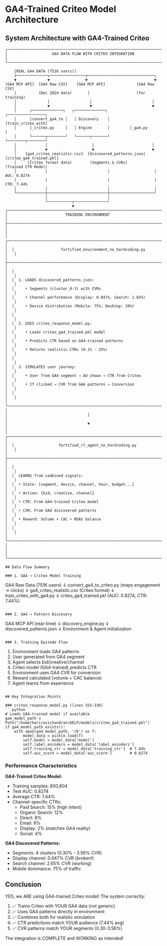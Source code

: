 # GA4-Trained Criteo Model Architecture

## System Architecture with GA4-Trained Criteo

```ascii
┌─────────────────────────────────────────────────────────────────────────────┐
│                    GA4 DATA FLOW WITH CRITEO INTEGRATION                     │
└─────────────────────────────────────────────────────────────────────────────┘

    [REAL GA4 DATA (751K users)]
    ├──────────────┬────────────────┬──────────────────────────────┐
    ▼              ▼                ▼                              ▼
[GA4 MCP API]  [GA4 Raw CSV]    [GA4 MCP API]              [GA4 Raw CSV]
    │          (Dec 2024 data)       │                     (for training)
    │              │                  │                           │
    │              ▼                  ▼                           ▼
    │      ┌──────────────┐   ┌──────────────┐         ┌─────────────────┐
    │      │convert_ga4_to │   │ Discovery    │         │train_criteo_with│
    │      │_criteo.py     │   │ Engine       │         │_ga4.py          │
    │      └──────┬────────┘   └──────┬───────┘         └────────┬────────┘
    │             │                    │                          │
    │             ▼                    ▼                          ▼
    │    [ga4_criteo_realistic.csv]  [discovered_patterns.json]  [criteo_ga4_trained.pkl]
    │     (Criteo format data)        (Segments & CVRs)          (Trained CTR Model)
    │             │                           │                    │ AUC: 0.8274
    │             │                           │                    │ CTR: 7.44%
    │             │                           │                    │
    └─────────────┼───────────────────────────┼────────────────────┘
                  │                           │
                  └───────────┬───────────────┘
                              ▼
┌──────────────────────────────────────────────────────────────────────────────┐
│                          TRAINING ENVIRONMENT                                 │
├──────────────────────────────────────────────────────────────────────────────┤
│                                                                               │
│  ┌──────────────────────────────────────────────────────────────────────┐   │
│  │                     fortified_environment_no_hardcoding.py            │   │
│  ├──────────────────────────────────────────────────────────────────────┤   │
│  │                                                                       │   │
│  │  1. LOADS discovered_patterns.json:                                  │   │
│  │     • Segments (cluster_0-3) with CVRs                              │   │
│  │     • Channel performance (Display: 0.047%, Search: 2.65%)          │   │
│  │     • Device distribution (Mobile: 75%, Desktop: 20%)               │   │
│  │                                                                       │   │
│  │  2. USES criteo_response_model.py:                                   │   │
│  │     • Loads criteo_ga4_trained.pkl model                            │   │
│  │     • Predicts CTR based on GA4-trained patterns                    │   │
│  │     • Returns realistic CTRs (0.1% - 25%)                           │   │
│  │                                                                       │   │
│  │  3. SIMULATES user journey:                                          │   │
│  │     • User from GA4 segment → Ad shown → CTR from Criteo            │   │
│  │     • If clicked → CVR from GA4 patterns → Conversion              │   │
│  │                                                                       │   │
│  └──────────────────────────────────────────────────────────────────────┘   │
│                                    │                                         │
│                                    ▼                                         │
│  ┌──────────────────────────────────────────────────────────────────────┐   │
│  │                    fortified_rl_agent_no_hardcoding.py               │   │
│  ├──────────────────────────────────────────────────────────────────────┤   │
│  │                                                                       │   │
│  │  LEARNS from combined signals:                                       │   │
│  │  • State: [segment, device, channel, hour, budget...]               │   │
│  │  • Action: {bid, creative, channel}                                 │   │
│  │  • CTR: From GA4-trained Criteo model                               │   │
│  │  • CVR: From GA4 discovered patterns                                │   │
│  │  • Reward: Volume + CAC + ROAS balance                              │   │
│  │                                                                       │   │
│  └──────────────────────────────────────────────────────────────────────┘   │
│                                                                               │
└──────────────────────────────────────────────────────────────────────────────┘

## Data Flow Summary

### 1. GA4 → Criteo Model Training
```
GA4 Raw Data (751K users)
    ↓
convert_ga4_to_criteo.py (maps engagement → clicks)
    ↓
ga4_criteo_realistic.csv (Criteo format)
    ↓
train_criteo_with_ga4.py
    ↓
criteo_ga4_trained.pkl (AUC: 0.8274, CTR: 7.44%)
```

### 2. GA4 → Pattern Discovery
```
GA4 MCP API (real-time)
    ↓
discovery_engine.py
    ↓
discovered_patterns.json
    ↓
Environment & Agent initialization
```

### 3. Training Episode Flow
```
1. Environment loads GA4 patterns
2. User generated from GA4 segment
3. Agent selects bid/creative/channel
4. Criteo model (GA4-trained) predicts CTR
5. Environment uses GA4 CVR for conversion
6. Reward calculated (volume + CAC balance)
7. Agent learns from experience
```

## Key Integration Points

### criteo_response_model.py (lines 315-336)
```python
# Loads GA4-trained model if available
ga4_model_path = Path("/home/hariravichandran/AELP/models/criteo_ga4_trained.pkl")
if ga4_model_path.exists():
    with open(ga4_model_path, 'rb') as f:
        model_data = pickle.load(f)
        self.model = model_data['model']
        self.label_encoders = model_data['label_encoders']
        self.training_ctr = model_data['training_ctr']  # 7.44%
        self.auc_score = model_data['auc_score']        # 0.8274
```

### Performance Characteristics

**GA4-Trained Criteo Model:**
- Training samples: 600,804
- Test AUC: 0.8274
- Average CTR: 7.44%
- Channel-specific CTRs:
  - Paid Search: 15% (high intent)
  - Organic Search: 12%
  - Direct: 8%
  - Email: 6%
  - Display: 2% (matches GA4 reality)
  - Social: 4%

**GA4 Discovered Patterns:**
- Segments: 4 clusters (0.30% - 3.56% CVR)
- Display channel: 0.047% CVR (broken!)
- Search channel: 2.65% CVR (working)
- Mobile dominance: 75% of traffic

## Conclusion

YES, we ARE using GA4-trained Criteo model! The system correctly:
1. ✅ Trains Criteo with YOUR GA4 data (not generic)
2. ✅ Uses GA4 patterns directly in environment
3. ✅ Combines both for realistic simulation
4. ✅ CTR predictions match YOUR audience (7.44% avg)
5. ✅ CVR patterns match YOUR segments (0.30-3.56%)

The integration is COMPLETE and WORKING as intended!